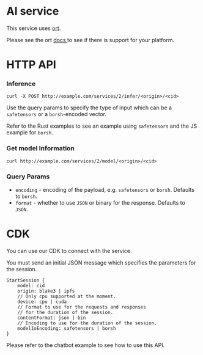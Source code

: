 # AI service

This service uses [ort](https://docs.rs/ort/latest/ort/). 

Please see the ort [docs ](https://ort.pyke.io/setup/platforms)
to see if there is support for your platform.

# HTTP API

### Inference

```
curl -X POST http://example.com/services/2/infer/<origin>/<cid>
```

Use the query params to specify the type of input
which can be a `safetensors` or a `borsh`-encoded vector. 

Refer to the Rust examples to see an example using 
`safetensors` and the JS example for `borsh`.

### Get model Information

```
curl http://example.com/services/2/model/<origin>/<cid>
```

### Query Params

- `encoding` - encoding of the payload, e.g. `safetensors` or `borsh`. Defaults to `borsh`.
- `format` - whether to use `JSON` or binary for the response. Defaults to `JSON`.

# CDK

You can use our CDK to connect with the service.

You must send an initial JSON message which specifies the parameters for the session.

```
StartSession {
    model: cid
    origin: blake3 | ipfs
    // Only cpu supported at the moment.
    device: cpu | cuda 
    // Format to use for the requests and responses 
    // for the duration of the session.
    contentFormat: json | bin
    // Encoding to use for the duration of the session.
    modelIoEncoding: safetensors | borsh
}
```

Please refer to the chatbot example to see how to use this API.



